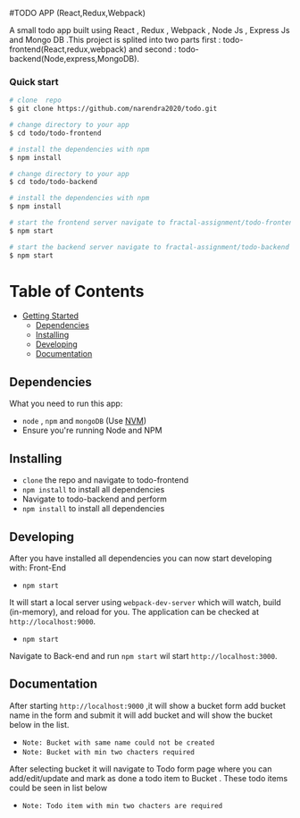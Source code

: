 #TODO APP (React,Redux,Webpack)

A small todo app built using React , Redux , Webpack , Node Js , Express Js and Mongo DB .This project is splited into two parts first : todo-frontend(React,redux,webpack) and second : todo-backend(Node,express,MongoDB).

### Quick start 

```bash
# clone  repo
$ git clone https://github.com/narendra2020/todo.git

# change directory to your app
$ cd todo/todo-frontend

# install the dependencies with npm
$ npm install

# change directory to your app
$ cd todo/todo-backend

# install the dependencies with npm
$ npm install

# start the frontend server navigate to fractal-assignment/todo-frontend
$ npm start

# start the backend server navigate to fractal-assignment/todo-backend (Make sure MongoDB is running on your machine at localhost:27017)
$ npm start
```
# Table of Contents

* [Getting Started](#getting-started)
    * [Dependencies](#dependencies)
    * [Installing](#installing)
    * [Developing](#developing)
    * [Documentation](#documentation)
## Dependencies

What you need to run this app:
* `node` , `npm` and `mongoDB` (Use [NVM](https://github.com/creationix/nvm))
* Ensure you're running Node and NPM 

## Installing


* `clone` the repo and navigate to todo-frontend  
* `npm install` to install all dependencies
* Navigate to todo-backend  and perform
* `npm install` to install all dependencies

## Developing

After you have installed all dependencies you can now start developing with:
Front-End 
* `npm start`

It will start a local server using `webpack-dev-server` which will watch, build (in-memory), and reload for you. The application can be checked at `http://localhost:9000`.
* `npm start`

Navigate to Back-end and run `npm start` wil start `http://localhost:3000`.

## Documentation

After starting `http://localhost:9000` ,it will show a bucket form add bucket name in the form and submit
it will add bucket and will show the bucket below in the list.
* `Note: Bucket with same name could not be created`
* `Note: Bucket with min two chacters required`

After selecting bucket it will navigate to Todo form page where you can add/edit/update and mark as done a todo item to Bucket . These todo items could be seen in list below

* `Note: Todo item with min two chacters are required`



